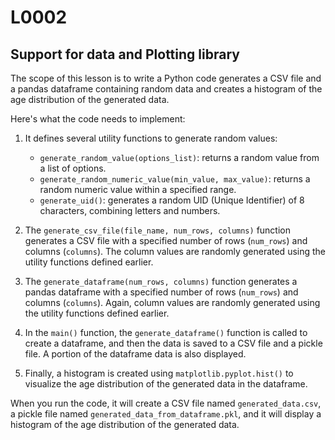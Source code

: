 # L0002
## Support for data and Plotting library

The scope of this lesson is to write a Python code generates a CSV file and a pandas dataframe containing random data and creates a histogram of the age distribution of the generated data.

Here's what the code needs to implement:

1. It defines several utility functions to generate random values:
   - `generate_random_value(options_list)`: returns a random value from a list of options.
   - `generate_random_numeric_value(min_value, max_value)`: returns a random numeric value within a specified range.
   - `generate_uid()`: generates a random UID (Unique Identifier) of 8 characters, combining letters and numbers.
   
2. The `generate_csv_file(file_name, num_rows, columns)` function generates a CSV file with a specified number of rows (`num_rows`) and columns (`columns`). The column values are randomly generated using the utility functions defined earlier.

3. The `generate_dataframe(num_rows, columns)` function generates a pandas dataframe with a specified number of rows (`num_rows`) and columns (`columns`). Again, column values are randomly generated using the utility functions defined earlier.

4. In the `main()` function, the `generate_dataframe()` function is called to create a dataframe, and then the data is saved to a CSV file and a pickle file. A portion of the dataframe data is also displayed.

5. Finally, a histogram is created using `matplotlib.pyplot.hist()` to visualize the age distribution of the generated data in the dataframe.

When you run the code, it will create a CSV file named `generated_data.csv`, a pickle file named `generated_data_from_dataframe.pkl`, and it will display a histogram of the age distribution of the generated data.
